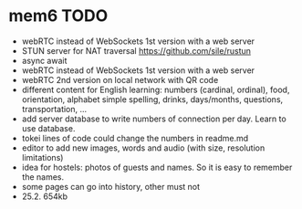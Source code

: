 # mem6 TODO

- webRTC instead of WebSockets 1st version with a web server
- STUN server for NAT traversal <https://github.com/sile/rustun>
- async await
- webRTC instead of WebSockets 1st version with a web server
- webRTC 2nd version on local network with QR code
- different content for English learning: numbers (cardinal, ordinal), food, orientation, alphabet simple spelling, drinks, days/months, questions, transportation, ...  
- add server database to write numbers of connection per day. Learn to use database.
- tokei lines of code could change the numbers in readme.md  
- editor to add new images, words and audio (with size, resolution limitations)  
- idea for hostels: photos of guests and names. So it is easy to remember the names.  
- some pages can go into history, other must not
- 25.2. 654kb
